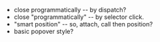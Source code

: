 



* close programmatically -- by dispatch?
* close "programmatically" -- by selector click.
* "smart position" -- so, attach, call then position?
* basic popover style?



